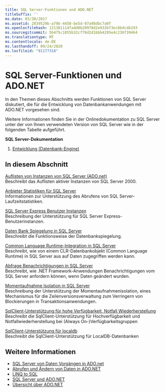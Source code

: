 ```yaml
---
title: SQL Server-Funktionen und ADO.NET
titleSuffix: ''
ms.date: 03/30/2017
ms.assetid: 2839529b-a79b-4450-be5d-07a98dbc7a0f
ms.openlocfilehash: 121381114fadd8b20978d2e932bf3ec8bdcdb193
ms.sourcegitcommit: 5b475c1855b32cf78d2d1bbb4295e4c236f39464
ms.translationtype: MT
ms.contentlocale: de-DE
ms.lasthandoff: 09/24/2020
ms.locfileid: "91177318"
---
```

# <a name="sql-server-features-and-adonet"></a>SQL Server-Funktionen und ADO.NET

In den Themen dieses Abschnitts werden Funktionen von SQL Server diskutiert, die für die Entwicklung von Datenbankanwendungen mit ADO.NET vorgesehen sind.  
  
 Weitere Informationen finden Sie in der Onlinedokumentation zu SQL Server unter der von Ihnen verwendeten Version von SQL Server wie in der folgenden Tabelle aufgeführt.  
  
 **SQL Server-Dokumentation**  
  
1. [Entwicklung (Datenbank-Engine)](/previous-versions/sql/sql-server-2008/bb500155(v=sql.100))  
  
## <a name="in-this-section"></a>In diesem Abschnitt  

 [Auflisten von Instanzen von SQL Server (ADO.net)](enumerating-instances-of-sql-server.md)  
 Beschreibt das Auflisten aktiver Instanzen von SQL Server 2000.  
  
 [Anbieter Statistiken für SQL Server](provider-statistics-for-sql-server.md)  
 Informationen zur Unterstützung des Abrufens von SQL Server-Laufzeitstatistiken.  
  
 [SQL Server Express Benutzer Instanzen](sql-server-express-user-instances.md)  
 Beschreibung der Unterstützung für SQL Server Express-Benutzerinstanzen.  
  
 [Daten Bank Spiegelung in SQL Server](database-mirroring-in-sql-server.md)  
 Beschreibt die Funktionsweise der Datenbankspiegelung.  
  
 [Common Language Runtime-Integration in SQL Server](sql-server-common-language-runtime-integration.md)  
 Beschreibt, wie von einem CLR-Datenbankobjekt (Common Language Runtime) in SQL Server aus auf Daten zugegriffen werden kann.  
  
 [Abfrage Benachrichtigungen in SQL Server](query-notifications-in-sql-server.md)  
 Beschreibt, wie .NET Framework-Anwendungen Benachrichtigungen vom SQL Server anfordern können, wenn Daten geändert wurden.  
  
 [Momentaufnahme Isolation in SQL Server](snapshot-isolation-in-sql-server.md)  
 Beschreibung der Unterstützung der Momentaufnahmenisolation, eines Mechanismus für die Zeilenversionsverwaltung zum Verringern von Blockierungen in Transaktionsanwendungen.  
  
 [SqlClient-Unterstützung für hohe Verfügbarkeit, Notfall Wiederherstellung](sqlclient-support-for-high-availability-disaster-recovery.md)  
 Beschreibt die SqlClient-Unterstützung für Hochverfügbarkeit und Notfallwiederherstellung bei (Always On-)Verfügbarkeitsgruppen  
  
 [SqlClient-Unterstützung für localdb](sqlclient-support-for-localdb.md)  
 Beschreibt die SqlClient-Unterstützung für LocalDB-Datenbanken  
  
## <a name="see-also"></a>Weitere Informationen

- [SQL Server von Daten Vorgängen in ADO.net](sql-server-data-operations.md)
- [Abrufen und Ändern von Daten in ADO.NET](../retrieving-and-modifying-data.md)
- [LINQ to SQL](./linq/index.md)
- [SQL Server und ADO.NET](index.md)
- [Übersicht über ADO.NET](../ado-net-overview.md)
